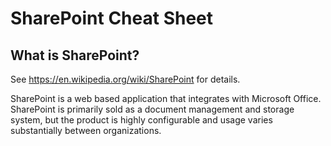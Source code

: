 # SharePoint Cheat Sheet

## What is SharePoint?

See https://en.wikipedia.org/wiki/SharePoint for details.

SharePoint is a web based application that integrates with Microsoft Office.  SharePoint is primarily sold as a
document management and storage system, but the product is highly configurable and usage varies substantially between
organizations.
